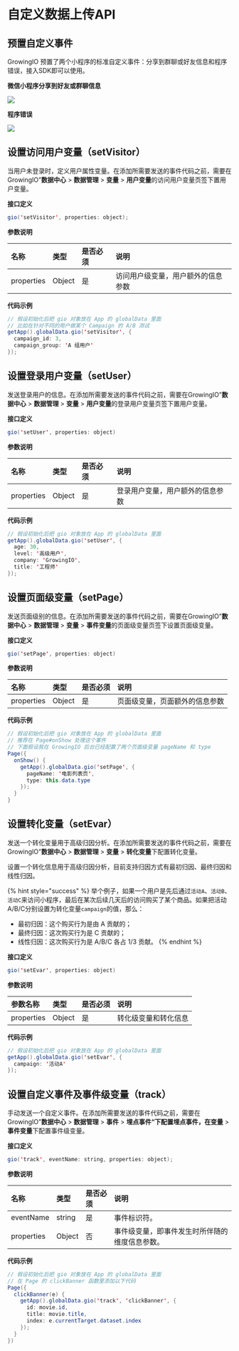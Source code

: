 # 自定义数据上传API

## 预置自定义事件

GrowingIO 预置了两个小程序的标准自定义事件：分享到群聊或好友信息和程序错误，接入SDK即可以使用。

**微信小程序分享到好友或群聊信息**

![](https://blobscdn.gitbook.com/v0/b/gitbook-28427.appspot.com/o/assets%2F-LGNxeGABUADKiTWTaEM%2F-LH66a23TIvbEtQOPKyt%2F-LH675ymMloYtj1u3JVJ%2Fimage.png?alt=media&token=025a5cfb-90eb-45ee-aa58-767c0380bae1)

**程序错误**

![](https://blobscdn.gitbook.com/v0/b/gitbook-28427.appspot.com/o/assets%2F-LGNxeGABUADKiTWTaEM%2F-LH66a23TIvbEtQOPKyt%2F-LH67LAaMuVbR_KxSYVc%2Fimage.png?alt=media&token=0708739e-4cae-4315-b633-e9aeb2e25ca2)

## 设置访问用户变量（setVisitor）

当用户未登录时，定义用户属性变量。在添加所需要发送的事件代码之前，需要在GrowingIO”**数据中心** &gt; **数据管理** &gt; **变量** &gt; **用户变量**的访问用户变量页签下置用户变量。

**接口定义**

```java
gio('setVisitor', properties: object);
```

**参数说明**

| 名称 | 类型 | 是否必须 | 说明 |
| :--- | :--- | :--- | :--- |
| properties | Object | 是 | 访问用户级变量，用户额外的信息参数 |

**代码示例**

```java
// 假设初始化后把 gio 对象放在 App 的 globalData 里面
// 比如在针对不同的用户做某个 Campaign 的 A/B 测试
getApp().globalData.gio('setVisitor', { 
  campaign_id: 3, 
  campaign_group: 'A 组用户'
});
```

## 设置登录用户变量（setUser）

发送登录用户的信息。在添加所需要发送的事件代码之前，需要在GrowingIO”**数据中心** &gt; **数据管理** &gt; **变量** &gt; **用户变量**的登录用户变量页签下置用户变量。

**接口定义**

```java
gio('setUser', properties: object)
```

**参数说明**

| 名称 | 类型 | 是否必须 | 说明 |
| :--- | :--- | :--- | :--- |
| properties | Object | 是 | 登录用户变量，用户额外的信息参数 |

**代码示例**

```java
// 假设初始化后把 gio 对象放在 App 的 globalData 里面
getApp().globalData.gio('setUser', {
  age: 30, 
  level: '高级用户', 
  company: 'GrowingIO', 
  title: '工程师'
});
```

## 设置页面级变量（setPage）

发送页面级别的信息。在添加所需要发送的事件代码之前，需要在GrowingIO”**数据中心** &gt; **数据管理** &gt; **变量** &gt; **事件变量**的页面级变量页签下设置页面级变量。

**接口定义**

```java
gio('setPage', properties: object)
```

**参数说明**

| 名称 | 类型 | 是否必须 | 说明 |
| :--- | :--- | :--- | :--- |
| properties | Object | 是 | 页面级变量，页面额外的信息参数 |

**代码示例**

```java
// 假设初始化后把 gio 对象放在 App 的 globalData 里面
// 推荐在 Page#onShow 处理这个事件
// 下面假设我在 GrowingIO 后台已经配置了两个页面级变量 pageName 和 type
Page({
  onShow() {
    getApp().globalData.gio('setPage', { 
      pageName: '电影列表页', 
      type: this.data.type
    });
  }
}
```

## 设置转化变量（setEvar）

发送一个转化变量用于高级归因分析。在添加所需要发送的事件代码之前，需要在GrowingIO”**数据中心** &gt; **数据管理** &gt; **变量** &gt; **转化变量**下配置转化变量。

设置一个转化信息用于高级归因分析，目前支持归因方式有最初归因、最终归因和线性归因。

{% hint style="success" %}
举个例子，如果一个用户是先后通过`活动A`、`活动B`、`活动C`来访问小程序，最后在某次后续几天后的访问购买了某个商品。如果把活动A/B/C分别设置为转化变量`campaign`的值，那么：

* 最初归因：这个购买行为是由 A 贡献的；
* 最终归因：这次购买行为是 C 贡献的；
* 线性归因：这次购买行为是 A/B/C 各占 1/3 贡献。
{% endhint %}

**接口定义**

```java
gio('setEvar', properties: object)
```

**参数说明**

| 参数名称 | 类型 | 是否必须 | 说明 |
| :--- | :--- | :--- | :--- |
| properties | Object | 是 | 转化级变量和转化信息 |

**代码示例**

```java
// 假设初始化后把 gio 对象放在 App 的 globalData 里面
getApp().globalData.gio('setEvar', { 
  campaign: '活动A'
});
```

## 设置自定义事件及事件级变量（track）

手动发送一个自定义事件。在添加所需要发送的事件代码之前，需要在GrowingIO”**数据中心** &gt; **数据管理** &gt; **事件** &gt; **埋点事件“**下配置埋点事件，在**变量** &gt; **事件变量**下配置事件级变量。

**接口定义**

```java
gio('track', eventName: string, properties: object);
```

**参数说明**

| 名称 | 类型 | 是否必须 | 说明 |
| :--- | :--- | :--- | :--- |
| eventName | string | 是 | 事件标识符。 |
| properties | Object | 否 | 事件级变量，即事件发生时所伴随的维度信息参数。 |

**代码示例**

```java
// 假设初始化后把 gio 对象放在 App 的 globalData 里面
// 在 Page 的 clickBanner 函数里添加以下代码
Page({
  clickBanner(e) {
    getApp().globalData.gio('track', 'clickBanner', { 
      id: movie.id, 
      title: movie.title, 
      index: e.currentTarget.dataset.index 
    });
  }
})
```

